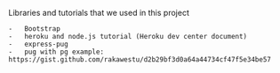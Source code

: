 Libraries and tutorials that we used in this project

    -   Bootstrap 
    -   heroku and node.js tutorial (Heroku dev center document)
    -   express-pug
    -   pug with pg example: https://gist.github.com/rakawestu/d2b29bf3d0a64a44734cf47f5e34be57
